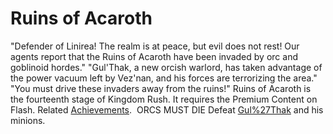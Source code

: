 # Ruins of Acaroth

 "Defender of Linirea! The realm is at peace, but evil does not rest! Our agents report that the Ruins of Acaroth have been invaded by orc and goblinoid hordes."
 "Gul'Thak, a new orcish warlord, has taken advantage of the power vacuum left by Vez'nan, and his forces are terrorizing the area."
 "You must drive these invaders away from the ruins!"
Ruins of Acaroth is the fourteenth stage of Kingdom Rush. It requires the Premium Content on Flash.
Related [Achievements](Achievements).
 ORCS MUST DIE Defeat [Gul%27Thak](Gul'Thak) and his minions.